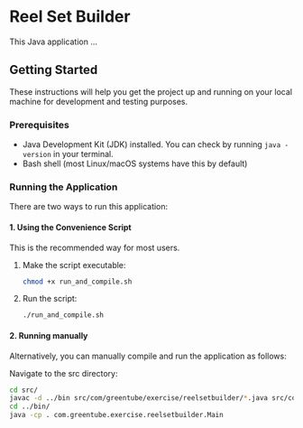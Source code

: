 # Reel Set Builder

This Java application ...

## Getting Started

These instructions will help you get the project up and running on your local machine for development and testing purposes.

### Prerequisites

* Java Development Kit (JDK) installed. You can check by running `java -version` in your terminal.
* Bash shell (most Linux/macOS systems have this by default)

### Running the Application

There are two ways to run this application:

#### 1. Using the Convenience Script

This is the recommended way for most users.

1. Make the script executable:
   ```bash
   chmod +x run_and_compile.sh
   ```

2. Run the script:
   ```bash
   ./run_and_compile.sh
   ```

#### 2. Running manually
Alternatively, you can manually compile and run the application as follows:

Navigate to the src directory:

```bash
cd src/
javac -d ../bin src/com/greentube/exercise/reelsetbuilder/*.java src/com/greentube/exercise/reelsetbuilder/impl/*.java
cd ../bin/
java -cp . com.greentube.exercise.reelsetbuilder.Main
```

